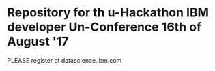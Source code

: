 # Repository for th u-Hackathon IBM developer Un-Conference 16th of August '17

PLEASE register at datascience.ibm.com
